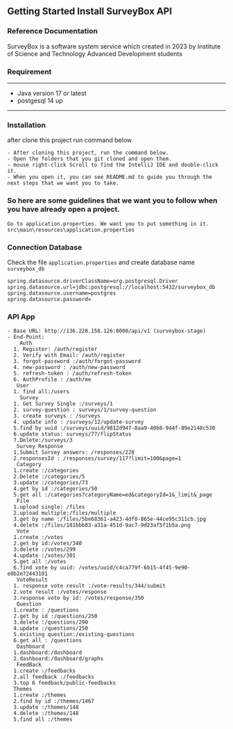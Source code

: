 
## Getting Started Install SurveyBox API

### Reference Documentation

SurveyBox is a software system service which created in 2023 by Institute of Science and Technology Advanced Development students

### Requirement
***
* Java version 17 or latest
* postgesql 14 up
***


### Installation

after clone this project run command below
```
- After cloning this project, run the command below.
- Open the folders that you git cloned and open them.
- mouse right-click Scroll to find the IntelliJ IDE and double-click it.
- When you open it, you can see README.md to guide you through the next steps that we want you to take.
```
### So here are some guidelines that we want you to follow when you have already open a project.
```
Go to application.properties. We want you to put something in it.
src\main\resources\application.properties
```
###

### Connection Database
Check the file ```application.properties``` and create database name ``` surveybox_db ```
```
spring.datasource.driverClassName=org.postgresql.Driver
spring.datasource.url=jdbc:postgresql://localhost:5432/surveybox_db
spring.datasource.username=postgres
spring.datasource.password=
```
### API App
```
- Base URL: http://136.228.158.126:8000/api/v1 (surveybox-stage)
- End-Point:
    Auth
  1. Register: /auth/register
  2. Verify with Email: /auth/register
  3. forgot-password :/auth/forgot-password
  4. new-password : /auth/new-password
  5. refresh-token : /auth/refresh-token
  6. AuthProfile : /auth/me
   User
  1. find all:/users
    Survey
  1. Get Survey Single :/surveys/1
  2. survey-question : surveys/1/survey-question
  3. create surveys : /surveys
  4. update info : /surveys/12/update-survey
  5.find by uuid :/surveys/uuid/9812d947-8aa9-40b8-944f-89e2148c530
  6.update status: surveys/77/flipStatus
  7.Delete:/surveys/3
   Survey Response
  1.Submit Survey answers: /responses/228
  2.responsesId : /responses/survey/117?limit=100&page=1
   Category
  1.create :/categories
  2.Delete :/categories/5
  3.update :/categories/73
  4.get by id :/categories/50
  5.get all :/categories?categoryName=ed&categoryId=1&_limit&_page
   File
  1.upload single: /files
  2.upload multiple:/files/multiple
  3.get by name :/files/5be68361-a423-4df0-865e-44ce95c311cb.jpg
  4.delete :/files/181bbb83-a31a-451d-9ac7-9d23af5f1b5a.png
   Vote
  1.create :/votes
  2.get by id:/votes/340
  3.delete :/votes/299
  4.update :/votes/301
  5.get all :/votes
  6.find vote by uuid: /votes/uuid/c4ca779f-6b15-4f45-9e90-e0b2e72443101
   VoteResult
  1. response vote result :/vote-results/344/submit
  2.vote result :/votes/response
  3.response vote by id: /votes/response/350
   Question
  1.create : /questions
  2.get by id :/questions/250
  3.delete :/questions/290
  4.update :/questions/250
  5.existing question:/existing-questions
  6.get all : /questions
   Dashboard
  1.dashboard:/dashboard
  2.dashboard:/dashboard/graphs
   FeedBack
  1.create :/feedbacks
  2.all feedback :/feedbacks
  3.top 6 feedback/public-feedbacks
  Themes
  1.create :/themes
  2.find by id :/themes/1467
  3.update :/themes/148
  4.delete :/themes/148
  5.find all :/themes
```
